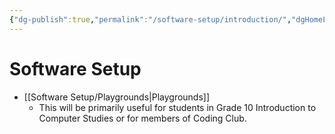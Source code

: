 ```yaml
---
{"dg-publish":true,"permalink":"/software-setup/introduction/","dgHomeLink":true,"dgPassFrontmatter":false}
---
```


# Software Setup
* [[Software Setup/Playgrounds|Playgrounds]]
	* This will be primarily useful for students in Grade 10 Introduction to Computer Studies or for members of Coding Club.
